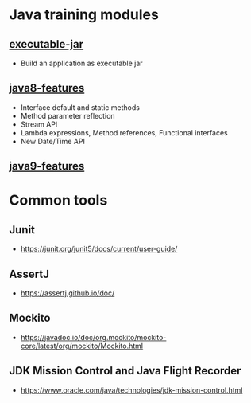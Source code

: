 
# Java training modules

## [executable-jar](./executable-jar/README.md)
* Build an application as executable jar

## [java8-features](./java8-features/README.md)
* Interface default and static methods
* Method parameter reflection
* Stream API
* Lambda expressions, Method references, Functional interfaces 
* New Date/Time API

## [java9-features](./java9-features/README.md)


# Common tools

## Junit
* https://junit.org/junit5/docs/current/user-guide/

## AssertJ
* https://assertj.github.io/doc/

## Mockito
* https://javadoc.io/doc/org.mockito/mockito-core/latest/org/mockito/Mockito.html

## JDK Mission Control and Java Flight Recorder
* https://www.oracle.com/java/technologies/jdk-mission-control.html